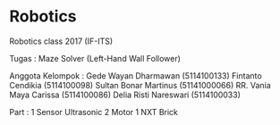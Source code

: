 # Robotics
Robotics class 2017 (IF-ITS)

Tugas : Maze Solver (Left-Hand Wall Follower)

Anggota Kelompok :
Gede Wayan Dharmawan (5114100133)
Fintanto Cendikia (5114100098)
Sultan Bonar Martinus (51141000066)
RR. Vania Maya Carissa (5114100086)
Delia Risti Nareswari (5114100033)

Part :
1 Sensor Ultrasonic
2 Motor
1 NXT Brick
